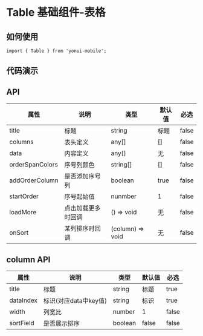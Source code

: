 # Table 基础组件-表格
## 如何使用

```
import { Table } from 'yonui-mobile';

```

## 代码演示


## API

属性 | 说明 | 类型 | 默认值 | 必选
----|-----|------|------|------
title | 标题 | string | 标题 | false
columns | 表头定义 | any[] | [] | false
data | 内容定义 | any[] | 无 | false
orderSpanColors | 序号列颜色 | string[] | [] | false
addOrderColumn | 是否添加序号列 | boolean | true | false
startOrder | 序号起始值 | nunmber | 1 | false
loadMore | 点击加载更多时回调 | () => void | 无 | false
onSort | 某列排序时回调 | (column) => void | 无 | false

## column API

属性 | 说明 | 类型 | 默认值 | 必选
----|-----|------|------|------
title | 标题 | string | 标题 | true
dataIndex | 标识(对应data中key值) | string | 标识 | true
width | 列宽比 | number | 1 | false
sortField | 是否展示排序 | boolean | false | false

